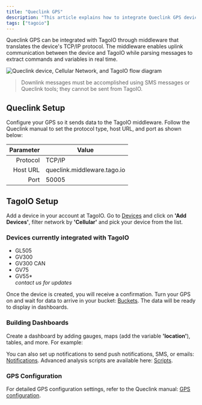 ```yaml
---
title: "Queclink GPS"
description: "This article explains how to integrate Queclink GPS devices with TagoIO using a middleware that translates the device TCP/IP protocol and shows the required device configuration (protocol, host URL, and port)."
tags: ["tagoio"]
---
```

Queclink GPS can be integrated with TagoIO through middleware that translates the device's TCP/IP protocol. The middleware enables uplink communication between the device and TagoIO while parsing messages to extract commands and variables in real time.

![Queclink device, Cellular Network, and TagoIO flow diagram](/docs_imagem/tagoio/queclink-gps-2.png)

> Downlink messages must be accomplished using SMS messages or Queclink tools; they cannot be sent from TagoIO.

## Queclink Setup

Configure your GPS so it sends data to the TagoIO middleware. Follow the Queclink manual to set the protocol type, host URL, and port as shown below:

| Parameter  | Value                            |
|-----------:|----------------------------------|
| Protocol   | TCP/IP                           |
| Host URL   | queclink.middleware.tago.io      |
| Port       | 50005                            |

## TagoIO Setup

Add a device in your account at TagoIO. Go to [Devices](https://admin.tago.io/devices) and click on **'Add Devices'**, filter network by **'Cellular'** and pick your device from the list.

<!-- Image temporarily disabled: Queclink TagoIO selection - /cdn.elev.io/file/uploads/VkSrjeSoWpdg7LeGdh2jKUEagxh0dd_cO83j6HUV_6s/B7vQ37OUrGVxDHxn7o8-4iLAA1vRqYixw0krDbTF4S0/Queclink%20TagoIO%20selecion-WtI.png -->

### Devices currently integrated with TagoIO

- GL505
- GV300
- GV300 CAN
- GV75
- GV55*  
  *contact us for updates*

Once the device is created, you will receive a confirmation. Turn your GPS on and wait for data to arrive in your bucket: [Buckets](../devices/index). The data will be ready to display in dashboards.

### Building Dashboards

Create a dashboard by adding gauges, maps (add the variable **'location'**), tables, and more. For example:

<!-- Image temporarily disabled: Map example - /cdn.elev.io/file/uploads/VkSrjeSoWpdg7LeGdh2jKUEagxh0dd_cO83j6HUV_6s/6LPZjX_2YWmgn4JzYDzS5zptzsjgMzKMYqaPmHmobi4/map%20truck%20queclink%20tagoio-M6o.png -->

You can also set up notifications to send push notifications, SMS, or emails: [Notifications](../notifications/notification). Advanced analysis scripts are available here: [Scripts](../analysis/creating-analysis).

### GPS Configuration

For detailed GPS configuration settings, refer to the Queclink manual: [GPS configuration](http://www.queclink.com/product).